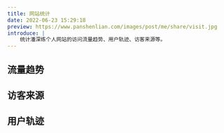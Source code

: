 ```yaml
---
title: 网站统计
date: 2022-06-23 15:29:18
preview: https://www.panshenlian.com/images/post/me/share/visit.jpg
introduce: |
    统计潘深练个人网站的访问流量趋势、用户轨迹、访客来源等。
---
```



<link href="https://dns.panshenlian.com/npm/bootstrap@5.1.3/dist/css/bootstrap.min.css" rel="stylesheet" crossorigin="anonymous">
<script type="text/javascript" src="https://dns.panshenlian.com/npm/vue@2/dist/vue.js" ></script>
<script type="text/javascript" src="https://api.map.baidu.com/api?v=3.0&ak=6zR1Pk0LoCMv9NYFICGNSNHT2Qgrc9HF"></script>
<script type="text/javascript" src="https://dns.panshenlian.com/npm/echarts@5.3.3/dist/echarts.min.js" ></script> 
<script type="text/javascript" src="https://dns.panshenlian.com/npm/echarts@5.3.3/dist/extension/bmap.min.js" ></script> 
<style>
    .ec-extension-bmap{
        width: 910px !important;
        height: 600px !important;
    }
</style>

## 流量趋势

<div id="visit-user-trend"></div>

## 访客来源

<div id="visit-user-source"></div>

## 用户轨迹

<div id="visit-user-track"></div>